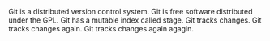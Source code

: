 Git is a distributed version control system.
Git is free software distributed under the GPL.
Git has a mutable index called stage.
Git tracks changes.
Git tracks changes again.
Git tracks changes again agagin.
